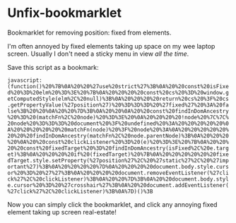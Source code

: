 # Unfix-bookmarklet
Bookmarklet for removing position: fixed from elements.

I'm often annoyed by fixed elements taking up space on my wee laptop screen. Usually I don't need a sticky menu in view _all the time_.

Save this script as a bookmark:

`javascript:(function()%20%7B%0A%20%20%27use%20strict%27%3B%0A%20%20const%20isFixed%20%3D%20elm%20%3D%3E%20%7B%0A%20%20%20%20const%20cs%20%3D%20window.getComputedStyle(elm%2C%20null)%3B%0A%20%20%20%20return%20cs%20%3F%20cs.getPropertyValue(%27position%27)%20%3D%3D%3D%20%27fixed%27%20%3A%20false%3B%20%20%0A%20%20%7D%3B%0A%20%20%0A%20%20const%20findInDomAncestry%20%3D%20(matchFn%2C%20node)%20%3D%3E%20%0A%20%20%20%20!node%20%7C%7C%20node%20%3D%3D%3D%20document%20%3F%20undefined%20%3A%20%20%20%20%20%0A%20%20%20%20%20%20matchFn(node)%20%3F%20node%20%3A%0A%20%20%20%20%20%20%20%20findInDomAncestry(matchFn%2C%20node.parentNode)%3B%0A%20%20%20%20%0A%20%20const%20clickListener%20%3D%20(e)%20%3D%3E%20%7B%0A%20%20%20%20const%20fixedTarget%20%3D%20findInDomAncestry(isFixed%2C%20e.target)%3B%0A%20%20%20%20if%20(fixedTarget)%20%7B%0A%20%20%20%20%20%20fixedTarget.style.setProperty(%27position%27%2C%20%27static%27%2C%20%27important%27)%3B%0A%20%20%20%20%7D%0A%20%20%20%20document.body.style.cursor%20%3D%20%27%27%3B%0A%20%20%20%20document.removeEventListener(%27click%27%2C%20clickListener)%3B%0A%20%20%7D%3B%0A%20%20document.body.style.cursor%20%3D%20%27crosshair%27%3B%0A%20%20document.addEventListener(%27click%27%2C%20clickListener)%3B%0A%7D)()%3B`

Now you can simply click the bookmarklet, and click any annoying fixed element taking up screen real-estate!
